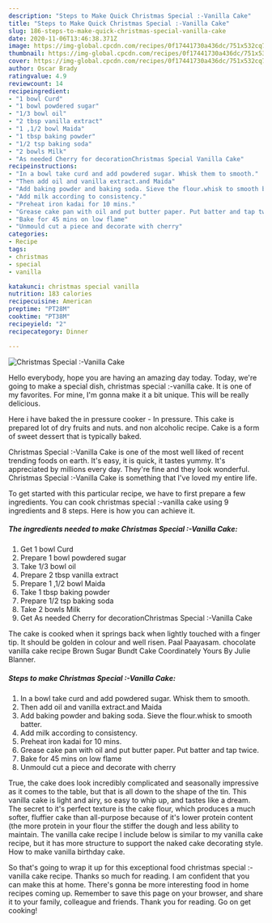 ```yaml
---
description: "Steps to Make Quick Christmas Special :-Vanilla Cake"
title: "Steps to Make Quick Christmas Special :-Vanilla Cake"
slug: 186-steps-to-make-quick-christmas-special-vanilla-cake
date: 2020-11-06T13:46:38.371Z
image: https://img-global.cpcdn.com/recipes/0f17441730a436dc/751x532cq70/christmas-special-vanilla-cake-recipe-main-photo.jpg
thumbnail: https://img-global.cpcdn.com/recipes/0f17441730a436dc/751x532cq70/christmas-special-vanilla-cake-recipe-main-photo.jpg
cover: https://img-global.cpcdn.com/recipes/0f17441730a436dc/751x532cq70/christmas-special-vanilla-cake-recipe-main-photo.jpg
author: Oscar Brady
ratingvalue: 4.9
reviewcount: 14
recipeingredient:
- "1 bowl Curd"
- "1 bowl powdered sugar"
- "1/3 bowl oil"
- "2 tbsp vanilla extract"
- "1 ,1/2 bowl Maida"
- "1 tbsp baking powder"
- "1/2 tsp baking soda"
- "2 bowls Milk"
- "As needed Cherry for decorationChristmas Special Vanilla Cake"
recipeinstructions:
- "In a bowl take curd and add powdered sugar. Whisk them to smooth."
- "Then add oil and vanilla extract.and Maida"
- "Add baking powder and baking soda. Sieve the flour.whisk to smooth batter."
- "Add milk according to consistency."
- "Preheat iron kadai for 10 mins."
- "Grease cake pan with oil and put butter paper. Put batter and tap twice."
- "Bake for 45 mins on low flame"
- "Unmould cut a piece and decorate with cherry"
categories:
- Recipe
tags:
- christmas
- special
- vanilla

katakunci: christmas special vanilla 
nutrition: 183 calories
recipecuisine: American
preptime: "PT28M"
cooktime: "PT38M"
recipeyield: "2"
recipecategory: Dinner

---
```



![Christmas Special :-Vanilla Cake](https://img-global.cpcdn.com/recipes/0f17441730a436dc/751x532cq70/christmas-special-vanilla-cake-recipe-main-photo.jpg)

Hello everybody, hope you are having an amazing day today. Today, we're going to make a special dish, christmas special :-vanilla cake. It is one of my favorites. For mine, I'm gonna make it a bit unique. This will be really delicious.

Here i have baked the in pressure cooker - In pressure. This cake is prepared lot of dry fruits and nuts. and non alcoholic recipe. Cake is a form of sweet dessert that is typically baked.

Christmas Special :-Vanilla Cake is one of the most well liked of recent trending foods on earth. It's easy, it is quick, it tastes yummy. It's appreciated by millions every day. They're fine and they look wonderful. Christmas Special :-Vanilla Cake is something that I've loved my entire life.


To get started with this particular recipe, we have to first prepare a few ingredients. You can cook christmas special :-vanilla cake using 9 ingredients and 8 steps. Here is how you can achieve it.

<!--inarticleads1-->

##### The ingredients needed to make Christmas Special :-Vanilla Cake:

1. Get 1 bowl Curd
1. Prepare 1 bowl powdered sugar
1. Take 1/3 bowl oil
1. Prepare 2 tbsp vanilla extract
1. Prepare 1 ,1/2 bowl Maida
1. Take 1 tbsp baking powder
1. Prepare 1/2 tsp baking soda
1. Take 2 bowls Milk
1. Get As needed Cherry for decorationChristmas Special :-Vanilla Cake


The cake is cooked when it springs back when lightly touched with a finger tip. It should be golden in colour and well risen. Paal Paayasam. chocolate vanilla cake recipe Brown Sugar Bundt Cake Coordinately Yours By Julie Blanner. 

<!--inarticleads2-->

##### Steps to make Christmas Special :-Vanilla Cake:

1. In a bowl take curd and add powdered sugar. Whisk them to smooth.
1. Then add oil and vanilla extract.and Maida
1. Add baking powder and baking soda. Sieve the flour.whisk to smooth batter.
1. Add milk according to consistency.
1. Preheat iron kadai for 10 mins.
1. Grease cake pan with oil and put butter paper. Put batter and tap twice.
1. Bake for 45 mins on low flame
1. Unmould cut a piece and decorate with cherry


True, the cake does look incredibly complicated and seasonally impressive as it comes to the table, but that is all down to the shape of the tin. This vanilla cake is light and airy, so easy to whip up, and tastes like a dream. The secret to it&#39;s perfect texture is the cake flour, which produces a much softer, fluffier cake than all-purpose because of it&#39;s lower protein content (the more protein in your flour the stiffer the dough and less ability to maintain. The vanilla cake recipe I include below is similar to my vanilla cake recipe, but it has more structure to support the naked cake decorating style. How to make vanilla birthday cake. 

So that's going to wrap it up for this exceptional food christmas special :-vanilla cake recipe. Thanks so much for reading. I am confident that you can make this at home. There's gonna be more interesting food in home recipes coming up. Remember to save this page on your browser, and share it to your family, colleague and friends. Thank you for reading. Go on get cooking!
